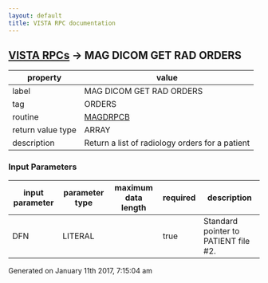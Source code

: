 ```yaml
---
layout: default
title: VISTA RPC documentation
---
```




## [VISTA RPCs](TableOfContent.md) &#8594; MAG DICOM GET RAD ORDERS 

 property | value 
--- | --- 
 label | MAG DICOM GET RAD ORDERS
 tag | ORDERS
 routine | [MAGDRPCB](http://code.osehra.org/dox/Routine_MAGDRPCB_source.html)
 return value type | ARRAY
 description | Return a list of radiology orders for a patient

### Input Parameters

| input parameter | parameter type | maximum data length | required | description | 
| --- | --- | --- | --- | --- | 
| DFN | LITERAL |  | true | Standard pointer to PATIENT file #2. | 




 Generated on January 11th 2017, 7:15:04 am